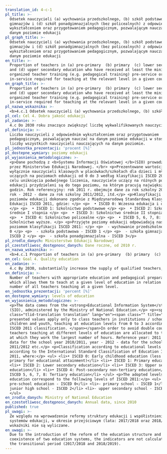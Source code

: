 ```yaml
---
translation_id: 4-c-1
pl_title: >-
  Odsetek nauczycieli (a) wychowania przedszkolnego, (b) szkół podstawowych, (c)
  gimnazjów i (d) szkół ponadgimnazjalnych (bez policealnych) z odpowiednim
  wykształceniem oraz przygotowaniem pedagogicznym, pozwalającym nauczać na
  danym poziomie edukacji
pl_graph_title: >-
  Odsetek nauczycieli (a) wychowania przedszkolnego, (b) szkół podstawowych, (c)
  gimnazjów i (d) szkół ponadgimnazjalnych (bez policealnych) z odpowiednim
  wykształceniem oraz przygotowaniem pedagogicznym, pozwalającym nauczać na
  danym poziomie edukacji
en_title: >-
  Proportion of teachers in (a) pre-primary  (b) primary  (c) lower secondary 
  and (d) upper secondary education who have received at least the minimum
  organized teacher training (e.g. pedagogical training) pre-service or
  in-service required for teaching at the relevant level in a given country
en_graph_title: >-
  Proportion of teachers in (a) pre-primary  (b) primary  (c) lower secondary 
  and (d) upper secondary education who have received at least the minimum
  organized teacher training (e.g. pedagogical training) pre-service or
  in-service required for teaching at the relevant level in a given country
pl_nazwa_wskaznika: >-
  <b>4.c.1 Odsetek nauczycieli (a) wychowania przedszkolnego, (b) szkół podstawowych, (c) gimnazjów i (d) szkół ponadgimnazjalnych (bez policealnych) z odpowiednim wykształceniem oraz przygotowaniem pedagogicznym, pozwalającym nauczać na danym poziomie edukacji</b>
pl_cel: Cel 4. Dobra jakość edukacji
pl_zadanie: >-
  4.c Do 2030 roku znacząco zwiększyć liczbę wykwalifikowanych nauczycieli, w tym w drodze międzynarodowej współpracy w zakresie szkolenia nauczycieli w krajach rozwijających się, szczególnie w krajach najmniej rozwiniętych i małych państwach wyspiarskich
pl_definicja: >-
  Liczba nauczycieli z odpowiednim wykształceniem oraz przygotowaniem
  pedagogicznym, pozwalającym nauczać na danym poziomie edukacji w stosunku do
  liczby wszystkich nauczycieli nauczających na danym poziomie.
pl_jednostka_prezentacji: 'procent [%]'
pl_dostepne_wymiary: poziomy edukacji
pl_wyjasnienia_metodologiczne: >-
  <p>Dane pochodzą z <b>Systemu Informacji Oświatowej </b>(SIO) prowadzonego
  przez Ministerstwo Edukacji Narodowej. </br> <p>Prezentowane wartości dotyczą
  wyłącznie nauczycieli klasowych w placówkach/szkołach dla dzieci i młodzieży,
  uczących na poziomach edukacji od 0 do 3 według klasyfikacji ISCED 2011. W
  celu uniknięcia podwójnego liczenia, nauczyciele uczący na różnych poziomach
  edukacji przydzieleni są do tego poziomu, na którym pracują największą liczbę
  godzin. Rok referencyjny: rok 2011 r. obejmuje dane za rok szkolny 2010/2011,
  rok - 2012 - dane za rok szkolny 2011/2012, itd.</p> <p>Klasyfikacji według
  poziomów edukacji dokonano zgodnie z Międzynarodową Standardową Klasyfikacją
  Edukacji ISCED 2011, gdzie: </p> <p>  • ISCED 0: Wczesna edukacja i opieka
  </p> <p>  • ISCED 1: Szkolnictwo podstawowe </p> <p>  • ISCED 2: Szkolnictwo
  średnie I stopnia </p> <p>  • ISCED 3: Szkolnictwo średnie II stopnia </p>
  <p>  • ISCED 4: Szkolnictwo policealne </p> <p>  • ISCED 5, 6, 7, 8:
  Szkolnictwo wyższe. </p> <p>Przyjęte poziomy edukacji odpowiadają następującym
  poziomom klasyfikacji ISCED 2011: </p> <p>  - wychowanie przedszkolne - ISCED
  0 </p> <p>  - szkoła podstawowa - ISCED 1 </p> <p>  - szkoła gimnazjalna -
  ISCED 2 </p> <p>  - szkoła ponadgimnazjalna - ISCED 3</p>
pl_zrodlo_danych: Ministerstwo Edukacji Narodowej
pl_czestotliwosc_dostępnosc_danych: Dane roczne, od 2010 r.
en_nazwa_wskaznika: >-
  <b>4.c.1 Proportion of teachers in (a) pre-primary  (b) primary  (c) lower secondary  and (d) upper secondary education who have received at least the minimum organized teacher training (e.g. pedagogical training) pre-service or in-service required for teaching at the relevant level in a given country</b>
en_cel: Goal 4. Quality education
en_zadanie: >-
  4.c By 2030, substantially increase the supply of qualified teachers, including through international cooperation for teacher training in developing countries, especially least developed countries and small island developing States
en_definicja: >-
  Number of teachers with appropriate education and pedagogical preparation,
  which allows them to teach at a given level of education in relation to the
  number of all teachers teaching at a given level.
en_jednostka_prezentacji: 'percent [%]'
en_dostepne_wymiary: levels of education
en_wyjasnienia_metodologiczne: >-
  <p>The data comes from the <strong>Educational Information System</strong>
  (SIO), administered by the Ministry of National Education.</p> <p><span
  class="tlid-translation translation" lang="en"><span class="" title="">The
  presented values apply only to class teachers in institutions / schools for
  children and youth, teaching at education levels from 0 to 3 according to the
  ISCED 2011 classification. </span></span>In order to avoid double counting,
  teachers teaching at different levels of education are allocated to the level
  at which they work the largest number of hours. Reference year: 2011 includes
  data for the school year 2010/2011, year - 2012 - data for the school year
  2011/2012 etc.</p> <p>Classification according to educational levels was made
  according to the International Standard Classification of Education ISCED
  2011, where:</p> <ul> <li>• ISCED 0: Early childhood education (less than
  primary for educational attainment)</li> <li>• ISCED 1: Primary education</li>
  <li>• ISCED 2: Lower secondary education</li> <li>• ISCED 3: Upper secondary
  education</li> <li>• ISCED 4: Post-secondary non-tertiary education</li> <li>•
  ISCED 5, 6, 7, 8: Tertiary education</li> </ul> <p>The adopted levels of
  education correspond to the following levels of ISCED 2011:</p> <ul> <li>-
  pre-school education - ISCED 0</li> <li>- primary school - ISCED 1</li> <li>-
  junior high school - ISCED 2</li> <li>- upper secondary school - ISCED 3</li>
  </ul>
en_zrodlo_danych: Ministry of National Education
en_czestotliwosc_dostępnosc_danych: Annual data, since 2010
published: true
pl_uwagi: >-
  Ze względu na wprowadzenie reformy struktury edukacji i współistnienie dwóch
  systemów edukacji, w okresie przejściowym (lata: 2017/2018 oraz 2018/2019)
  wskaźniki nie są wyliczane.
en_uwagi: >-
  Due to the introduction of the reform of the education structure and the
  coexistence of two education systems, the indicators are not calculated during
  the transitional period (2017/2018 and 2018/2019).
---
```

